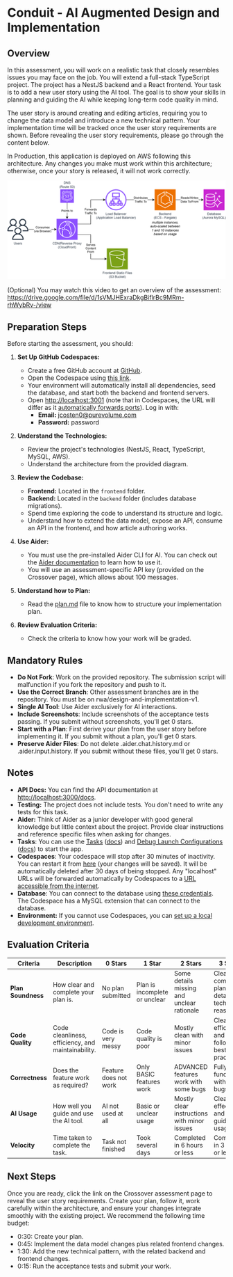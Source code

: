 # Conduit - AI Augmented Design and Implementation

## Overview

In this assessment, you will work on a realistic task that closely resembles issues you may face on the job. You will extend a full-stack TypeScript project. The project has a NestJS backend and a React frontend. Your task is to add a new user story using the AI tool. The goal is to show your skills in planning and guiding the AI while keeping long-term code quality in mind.

The user story is around creating and editing articles, requiring you to change the data model and introduce a new technical pattern. Your implementation time will be tracked once the user story requirements are shown. Before revealing the user story requirements, please go through the content below.

In Production, this application is deployed on AWS following this architecture. Any changes you make must work within this architecture; otherwise, once your story is released, it will not work correctly.

![Architecture Diagram](./diagram.png)

(Optional) You may watch this video to get an overview of the assessment: https://drive.google.com/file/d/1sVMJHExraDkgBiflrBc9MRm-rhWybRv-/view

## Preparation Steps

Before starting the assessment, you should:

1. **Set Up GitHub Codespaces:**

   - Create a free GitHub account at [GitHub](https://github.com/signup).
   - Open the Codespace using [this link](https://github.com/codespaces/new?repo=678723453&ref=rwa/design-and-implementation-v1).
   - Your environment will automatically install all dependencies, seed the database, and start both the backend and frontend servers.
   - Open [http://localhost:3001](http://localhost:3001) (note that in Codespaces, the URL will differ as it [automatically forwards ports](https://docs.github.com/en/codespaces/developing-in-a-codespace/forwarding-ports-in-your-codespace)). Log in with:
     - **Email:** jcosten0@purevolume.com
     - **Password:** password

2. **Understand the Technologies:**

   - Review the project's technologies (NestJS, React, TypeScript, MySQL, AWS).
   - Understand the architecture from the provided diagram.

3. **Review the Codebase:**

   - **Frontend:** Located in the `frontend` folder.
   - **Backend:** Located in the `backend` folder (includes database migrations).
   - Spend time exploring the code to understand its structure and logic.
   - Understand how to extend the data model, expose an API, consume an API in the frontend, and how article authoring works.

4. **Use Aider:**

   - You must use the pre-installed Aider CLI for AI. You can check out the [Aider documentation](https://aider.chat/docs/usage/tutorials.html) to learn how to use it.
   - You will use an assessment-specific API key (provided on the Crossover page), which allows about 100 messages.

5. **Understand how to Plan:**

   - Read the [plan.md](./plan.md) file to know how to structure your implementation plan.

6. **Review Evaluation Criteria:**
   - Check the criteria to know how your work will be graded.

## Mandatory Rules

- **Do Not Fork**: Work on the provided repository. The submission script will malfunction if you fork the repository and push to it.
- **Use the Correct Branch**: Other assessment branches are in the repository. You must be on rwa/design-and-implementation-v1.
- **Single AI Tool**: Use Aider exclusively for AI interactions.
- **Include Screenshots**: Include screenshots of the acceptance tests passing. If you submit without screenshots, you'll get 0 stars.
- **Start with a Plan**: First derive your plan from the user story before implementing it. If you submit without a plan, you'll get 0 stars.
- **Preserve Aider Files**: Do not delete .aider.chat.history.md or .aider.input.history. If you submit without these files, you'll get 0 stars.

## Notes

- **API Docs:** You can find the API documentation at [http://localhost:3000/docs](http://localhost:3000/docs).
- **Testing:** The project does not include tests. You don't need to write any tests for this task.
- **Aider:** Think of Aider as a junior developer with good general knowledge but little context about the project. Provide clear instructions and reference specific files when asking for changes.
- **Tasks**: You can use the [Tasks](.vscode/tasks.json) ([docs](https://code.visualstudio.com/docs/editor/tasks)) and [Debug Launch Configurations](.vscode/launch.json) ([docs](https://code.visualstudio.com/docs/editor/debugging)) to start the app.
- **Codespaces**: Your codespace will stop after 30 minutes of inactivity. You can restart it from [here](https://github.com/codespaces) (your changes will be saved). It will be automatically deleted after 30 days of being stopped. Any "localhost" URLs will be forwarded automatically by Codespaces to a [URL accessible from the internet](https://docs.github.com/en/codespaces/developing-in-a-codespace/forwarding-ports-in-your-codespace).
- **Database**: You can connect to the database using [these credentials](./backend/mikro-orm.config.ts). The Codespace has a MySQL extension that can connect to the database.
- **Environment:** If you cannot use Codespaces, you can [set up a local development environment](https://www.perplexity.ai/search/what-are-the-concise-precise-s-khlwVDwQTMODLaC6wB_7DQ).

## Evaluation Criteria

| **Criteria**       | **Description**                                    | **0 Stars**           | **1 Star**                    | **2 Stars**                                 | **3 Stars**                                          |
| ------------------ | -------------------------------------------------- | --------------------- | ----------------------------- | ------------------------------------------- | ---------------------------------------------------- |
| **Plan Soundness** | How clear and complete your plan is.               | No plan submitted     | Plan is incomplete or unclear | Some details missing and unclear rationale  | Clear, complete plan with detailed technical reasons |
| **Code Quality**   | Code cleanliness, efficiency, and maintainability. | Code is very messy    | Code quality is poor          | Mostly clean with minor issues              | Clean, efficient, and follows best practices         |
| **Correctness**    | Does the feature work as required?                 | Feature does not work | Only BASIC features work      | ADVANCED features work with some bugs       | Fully functional with no bugs                        |
| **AI Usage**       | How well you guide and use the AI tool.            | AI not used at all    | Basic or unclear usage        | Mostly clear instructions with minor issues | Clear, effective, and well-guided AI usage           |
| **Velocity**       | Time taken to complete the task.                   | Task not finished     | Took several days             | Completed in 6 hours or less                | Completed in 3 hours or less                         |

## Next Steps

Once you are ready, click the link on the Crossover assessment page to reveal the user story requirements. Create your plan, follow it, work carefully within the architecture, and ensure your changes integrate smoothly with the existing project. We recommend the following time budget:

- 0:30: Create your plan.
- 0:45: Implement the data model changes plus related frontend changes.
- 1:30: Add the new technical pattern, with the related backend and frontend changes.
- 0:15: Run the acceptance tests and submit your work.
